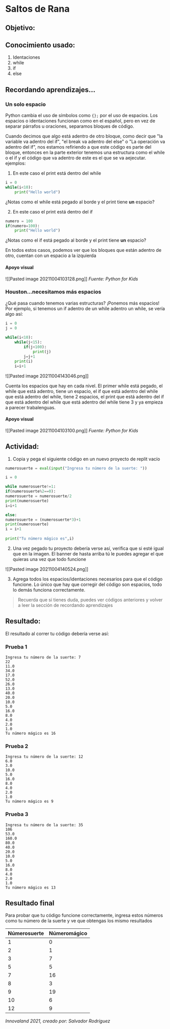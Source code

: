 # Saltos de Rana
## Objetivo: 

## Conocimiento usado:
1. Identaciones
2. while
3. if
4. else

## Recordando aprendizajes... 
### Un solo espacio
Python cambia el uso de símbolos como  `{};` por el uso de espacios. Los espacios o identaciones funcionan como en el español, pero en vez de separar párrafos u oraciones, separamos bloques de código.

Cuando decimos que algo está adentro de otro bloque, como decir que "la variable va adentro del if", "el break va adentro del else" o "La operación va adentro del if", nos estamos refiriendo a que este código es parte del bloque, entonces en la parte exterior tenemos una estructura como el while o el if y el código que va adentro de este es el que se va aejecutar.
ejemplos:
1) En este caso el print está dentro del while
~~~python
i = 0
while(i<10):
	print("Hello world")
~~~
¿Notas como el while está pegado al borde y el print tiene **un** espacio?

2) En este caso el print está dentro del if
~~~python
numero = 100
if(numero=100):
	print("Hello world")
~~~
¿Notas como el if está pegado al borde y el print tiene **un** espacio?

En todos estos casos, podemos ver que los bloques que están adentro de otro, cuentan con un espacio a la izquierda
#### Apoyo visual
![[Pasted image 20211004103128.png]]
_Fuente: Python for Kids_

### Houston...necesitamos más espacios
¿Qué pasa cuando tenemos varias estructuras? ¡Ponemos más espacios! Por ejemplo, si tenemos un if adentro de un while adentro un while, se vería algo así:
~~~python
i = 0
j = 0
  
while(i<10):
	while(j<15):
		if(j<100): 
			print(j)
		j=j+1
	print(i)
	i=i+1
~~~

![[Pasted image 20211004143046.png]]

Cuenta los espacios que hay en cada nivel. El primer while está pegado, el while que está adentro, tiene un espacio, el if que está adentro del while que está adentro del while, tiene 2 espacios, el print que está adentro del if que está adentro del while que está adentro del while tiene 3 y ya empieza a parecer trabalenguas.

#### Apoyo visual
![[Pasted image 20211004103100.png]]
_Fuente: Python for Kids_

## Actividad:
1) Copia y pega el siguiente código en un nuevo proyecto de replit vacío

~~~python
numerosuerte = eval(input("Ingresa tu número de la suerte: "))

i = 0

while numerosuerte!=1:
if(numerosuerte%2==0):
numerosuerte = numerosuerte/2
print(numerosuerte)
i=i+1

else:
numerosuerte = (numerosuerte*3)+1
print(numerosuerte)
i = i+1
  
print("Tu número mágico es",i)
~~~

2) Una vez pegado tu proyecto debería verse así, verifica que si esté igual que en la imagen. El banner de hasta arriba tú le puedes agregar el que quieras una vez que todo funcione

![[Pasted image 20211004140524.png]]

3)  Agrega todos los espacios/identaciones necesarios para que el código funcione. Lo único que hay que corregir del código son espacios, todo lo demás funciona correctamente. 
>Recuerda que si tienes duda, puedes ver códigos anteriores y volver a leer la sección de recordando aprendizajes


## Resultado:
El resultado al correr tu código debería verse así:
### Prueba 1
~~~shell
Ingresa tu número de la suerte: 7
22
11.0
34.0
17.0
52.0
26.0
13.0
40.0
20.0
10.0
5.0
16.0
8.0
4.0
2.0
1.0
Tu número mágico es 16
~~~
### Prueba 2
~~~shell
Ingresa tu número de la suerte: 12
6.0
3.0
10.0
5.0
16.0
8.0
4.0
2.0
1.0
Tu número mágico es 9
~~~

### Prueba 3
~~~shell
Ingresa tu número de la suerte: 35
106
53.0
160.0
80.0
40.0
20.0
10.0
5.0
16.0
8.0
4.0
2.0
1.0
Tu número mágico es 13
~~~

## Resultado final
Para probar que tu código funcione correctamente, ingresa estos números como tu número de la suerte y ve que obtengas los mismo resultados

| Númerosuerte | Númeromágico |
| ------------ | ------------ |
| 1            | 0            |
| 2            | 1            |
| 3            | 7            |
| 5            | 5            |
| 7            | 16           |
| 8            | 3            |
| 9            | 19           |
| 10           | 6            |
| 12           | 9             |

_Innovaland 2021, creado por: Salvador Rodríguez_